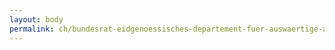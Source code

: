 ```yaml
---
layout: body
permalink: ch/bundesrat-eidgenoessisches-departement-fuer-auswaertige-angelegenheiten-direktion-fuer-voelkerrecht-abteilung-i-menschenrechte-humanitaeres-voelkerrecht-diplomatisches-und-konsularisches-recht-sektion-menschenrechte/
---
```


